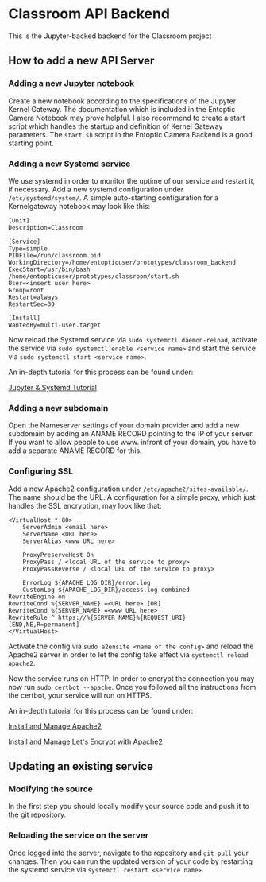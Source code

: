 # Classroom API Backend
This is the Jupyter-backed backend for the Classroom project

## How to add a new API Server

### Adding a new Jupyter notebook

Create a new notebook according to the specifications of the Jupyter Kernel Gateway. The documentation which is included in the Entoptic Camera Notebook may prove helpful. I also recommend to create a start script which handles the startup and definition of Kernel Gateway parameters. The ```start.sh``` script in the Entoptic Camera Backend is a good starting point.

### Adding a new Systemd service

We use systemd in order to monitor the uptime of our service and restart it, if necessary. Add a new systemd configuration under ```/etc/systemd/system/```. A simple auto-starting configuration for a Kernelgateway notebook may look like this:

```
[Unit]
Description=Classroom

[Service]
Type=simple
PIDFile=/run/classroom.pid
WorkingDirectory=/home/entopticuser/prototypes/classroom_backend
ExecStart=/usr/bin/bash /home/entopticuser/prototypes/classroom/start.sh
User=<insert user here>
Group=root
Restart=always
RestartSec=30

[Install]
WantedBy=multi-user.target
```

Now reload the Systemd service via ```sudo systemctl daemon-reload```, activate the service via ```sudo systemctl enable <service name>``` and start the service via ```sudo systemctl start <service name>```.

An in-depth tutorial for this process can be found under:

[Jupyter & Systemd Tutorial](https://janakiev.com/blog/jupyter-systemd/)

### Adding a new subdomain

Open the Nameserver settings of your domain provider and add a new subdomain by adding an ANAME RECORD pointing to the IP of your server. If you want to allow people to use www. infront of your domain, you have to add a separate ANAME RECORD for this.

### Configuring SSL

Add a new Apache2 configuration under ```/etc/apache2/sites-available/```. The name should be the URL. A configuration for a simple proxy, which just handles the SSL encryption, may look like that:

```
<VirtualHost *:80>
    ServerAdmin <email here>
    ServerName <URL here>
    ServerAlias <www URL here>

    ProxyPreserveHost On
    ProxyPass / <local URL of the service to proxy>
    ProxyPassReverse / <local URL of the service to proxy>
    
    ErrorLog ${APACHE_LOG_DIR}/error.log
    CustomLog ${APACHE_LOG_DIR}/access.log combined
RewriteEngine on
RewriteCond %{SERVER_NAME} =<URL here> [OR]
RewriteCond %{SERVER_NAME} =<www URL here>
RewriteRule ^ https://%{SERVER_NAME}%{REQUEST_URI} [END,NE,R=permanent]
</VirtualHost>
```

Activate the config via `sudo a2ensite <name of the config>` and reload the Apache2 server in order to let the config take effect via ```systemctl reload apache2```.

Now the service runs on HTTP. In order to encrypt the connection you may now run ```sudo certbot --apache```. Once you followed all the instructions from the certbot, your service will run on HTTPS.

An in-depth tutorial for this process can be found under:

[Install and Manage Apache2](https://www.digitalocean.com/community/tutorials/how-to-install-the-apache-web-server-on-ubuntu-20-04)

[Install and Manage Let's Encrypt with Apache2](https://www.digitalocean.com/community/tutorials/how-to-secure-apache-with-let-s-encrypt-on-ubuntu-20-04)

## Updating an existing service

### Modifying the source
In the first step you should locally modify your source code and push it to the git repository.

### Reloading the service on the server
Once logged into the server, navigate to the repository and ```git pull``` your changes. Then you can run the updated version of your code by restarting the systemd service via ```systemctl restart <service name>```.

